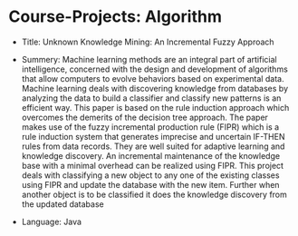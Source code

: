 # Course-Projects: Algorithm
* Title: Unknown Knowledge Mining: An Incremental Fuzzy Approach 
* Summery: Machine learning methods are an integral part of artificial intelligence, concerned with the design and development of algorithms that allow computers to evolve behaviors based on experimental data. Machine learning deals with discovering knowledge from databases by analyzing the data to build a classifier and classify new patterns is an efficient way. This paper is based on the rule induction approach which overcomes the demerits of the decision tree approach. The paper makes use of the fuzzy incremental production rule (FIPR) which is a rule induction system that generates imprecise and uncertain IF-THEN rules from data records. They are well suited for adaptive learning and knowledge discovery. An incremental maintenance of the knowledge base with a minimal overhead can be realized using FIPR. This project deals with classifying a new object to any one of the existing classes using FIPR and update the database with the new item. Further when another object is to be classified it does the knowledge discovery from the updated database

* Language: Java
